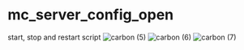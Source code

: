 # mc_server_config_open
start, stop and restart script
![carbon (5)](https://user-images.githubusercontent.com/113830349/233788741-68d9d6a2-8df5-4a00-9fa1-511e0693fdc1.png)
![carbon (6)](https://user-images.githubusercontent.com/113830349/233788810-cb0bb821-e897-4bc2-8874-4ae4353022f2.png)
![carbon (7)](https://user-images.githubusercontent.com/113830349/233788812-942218c5-3ab6-4d15-a324-583a9831d70f.png)
